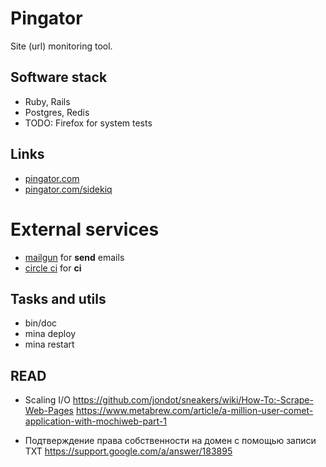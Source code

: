 # Pingator

Site (url) monitoring tool.

## Software stack

* Ruby, Rails
* Postgres, Redis
* TODO: Firefox for system tests

## Links

* [pingator.com](http://pingator.com)
* [pingator.com/sidekiq](http://pingator.com/sidekiq)

# External services

* [mailgun](http://mailgun.com) for __send__ emails
* [circle ci](http://circleci.com) for __ci__

## Tasks and utils

* bin/doc
* mina deploy
* mina restart

## READ

* Scaling I/O
https://github.com/jondot/sneakers/wiki/How-To:-Scrape-Web-Pages
https://www.metabrew.com/article/a-million-user-comet-application-with-mochiweb-part-1

* Подтверждение права собственности на домен с помощью записи TXT
https://support.google.com/a/answer/183895
